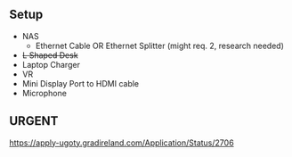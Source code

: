 ## Setup
- NAS
	- Ethernet Cable
	  OR
	  Ethernet Splitter (might req. 2, research needed)
- ~~L Shaped Desk~~
- Laptop Charger
- VR
- Mini Display Port to HDMI cable
- Microphone
  
  
## URGENT
https://apply-ugoty.gradireland.com/Application/Status/2706
